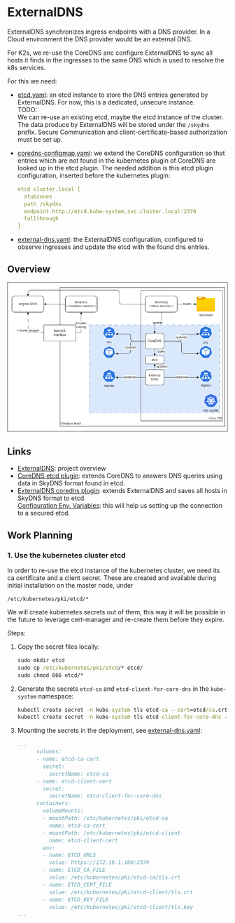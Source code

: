 # ExternalDNS

ExternalDNS synchronizes ingress endpoints with a DNS provider.
In a Cloud environment the DNS provider would be an external DNS.

For K2s, we re-use the CoreDNS anc configure ExternalDNS to sync
all hosts it finds in the ingresses to the same DNS which is used to
resolve the k8s services.

For this we need:

- [etcd.yaml](etcd.yaml): an etcd instance to store the DNS entries generated
  by ExternalDNS. For now, this is a dedicated, unsecure instance.  
  TODO:  
  We can re-use an existing etcd, maybe the etcd instance of the cluster.
  The data produce by ExternalDNS will be stored under the `/skydns` prefix.
  Secure Communication and client-certificate-based authorization must be set up.
- [coredns-configmap.yaml](coredns-configmap.yaml): we extend the CoreDNS
  configuration so that entries which are not found in
  the kubernetes plugin of CoreDNS are looked up in the etcd plugin.
  The needed addition is this etcd plugin configuration,
  inserted before the kubernetes plugin:
  
  ```yaml
  etcd cluster.local {
    stubzones
    path /skydns
    endpoint http://etcd.kube-system.svc.cluster.local:2379
    fallthrough
  }
  ```

- [external-dns.yaml](external-dns.yaml): the ExternalDNS configuration,
  configured to observe ingresses and update the etcd with the found dns
  entries.

## Overview

![overview](overview.drawio.png)

## Links

- [ExternalDNS](https://kubernetes-sigs.github.io/external-dns/v0.14.2/):
  project overview
- [CoreDNS etcd plugin](https://coredns.io/plugins/etcd/):
  extends CoreDNS to answers DNS queries using data in SkyDNS format found in etcd.
- [ExternalDNS coredns plugin](https://github.com/kubernetes-sigs/external-dns/blob/master/docs/tutorials/coredns.md):
  extends ExternalDNS and saves all hosts in SkyDNS format to etcd.  
  [Configuration Env. Variables](https://github.com/kubernetes-sigs/external-dns/blob/master/provider/coredns/coredns.go#L212):
  this will help us setting up the connection to a secured etcd.

## Work Planning

### 1. Use the kubernetes cluster etcd

In order to re-use the etcd instance of the kubernetes cluster, we need
its ca certificate and a client secret. These are created and available
during initial installation on the master node, under

```path
/etc/kubernetes/pki/etcd/*
```

We will create kubernetes secrets out of them, this way it will be possible in
the future to leverage cert-manager and re-create them before they expire.

Steps:

1. Copy the secret files locally:

   ```cmd
   sudo mkdir etcd
   sudo cp /etc/kubernetes/pki/etcd/* etcd/
   sudo chmod 666 etcd/*
   ```

2. Generate the secrets `etcd-ca` and `etcd-client-for-core-dns`
   in the `kube-system` namespace:

   ```cmd
   kubectl create secret -n kube-system tls etcd-ca --cert=etcd/ca.crt --key=etcd/ca.key
   kubectl create secret -n kube-system tls etcd-client-for-core-dns --cert=etcd/healthcheck-client.crt --key=etcd/healthcheck-client.key
   ```

3. Mounting the secrets in the deployment, see [external-dns.yaml](external-dns.yaml):

    ```yaml
    ...
          volumes:
          - name: etcd-ca-cert
            secret:
              secretName: etcd-ca
          - name: etcd-client-cert
            secret:
              secretName: etcd-client-for-core-dns
          containers:
            volumeMounts:
            - mountPath: /etc/kubernetes/pki/etcd-ca
              name: etcd-ca-cert
            - mountPath: /etc/kubernetes/pki/etcd-client
              name: etcd-client-cert
            env:
            - name: ETCD_URLS
              value: https://172.19.1.100:2379
            - name: ETCD_CA_FILE
              value: /etc/kubernetes/pki/etcd-ca/tls.crt
            - name: ETCD_CERT_FILE
              value: /etc/kubernetes/pki/etcd-client/tls.crt
            - name: ETCD_KEY_FILE
              value: /etc/kubernetes/pki/etcd-client/tls.key
    ...
    ```
